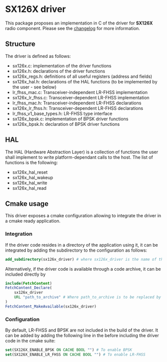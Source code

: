 # SX126X driver

This package proposes an implementation in C of the driver for **SX126X** radio component.
Please see the [changelog](CHANGELOG.md) for more information.

## Structure

The driver is defined as follows:

- sx126x.c: implementation of the driver functions
- sx126x.h: declarations of the driver functions
- sx126x_regs.h: definitions of all useful registers (address and fields)
- sx126x_hal.h: declarations of the HAL functions (to be implemented by the user - see below)
- lr_fhss_mac.c: Transceiver-independent LR-FHSS implementation
- sx126x_lr_fhss.c: Transceiver-dependent LR-FHSS implementation
- lr_fhss_mac.h: Transceiver-independent LR-FHSS declarations
- sx126x_lr_fhss.h: Transceiver-dependent LR-FHSS declarations
- lr_fhss_v1_base_types.h: LR-FHSS type interface
- sx126x_bpsk.c: implementation of BPSK driver functions
- sx126x_bpsk.h: declaration of BPSK driver functions

## HAL

The HAL (Hardware Abstraction Layer) is a collection of functions the user shall implement to write platform-dependant calls to the host. The list of functions is the following:

- sx126x_hal_reset
- sx126x_hal_wakeup
- sx126x_hal_write
- sx126x_hal_read

## Cmake usage

This driver exposes a cmake configuration allowing to integrate the driver in a cmake ready application.

### Integration

If the driver code resides in a directory of the application using it, it can be integrated by adding the subdirectory to the configuration as follows:

```cmake
add_subdirectory(sx126x_driver) # where sx126x_driver is the name of the folder containing the driver code
```

Alternatively, if the driver code is available through a code archive, it can be included directly by

```cmake
include(FetchContent)
FetchContent_Declare(
    sx126x_driver
    URL "path_to_archive" # Where path_to_archive is to be replaced by the path to the archive driver
)
FetchContent_MakeAvailable(sx126x_driver)
```

### Configuration

By default, LR-FHSS and BPSK are not included in the build of the driver. It can be added by adding the following line in the before including the driver code in the cmake suite:

```cmake
set(SX126X_ENABLE_BPSK ON CACHE BOOL "") # To enable BPSK
set(SX126X_ENABLE_LR_FHSS ON CACHE BOOL "") # To enable LR-FHSS
```
